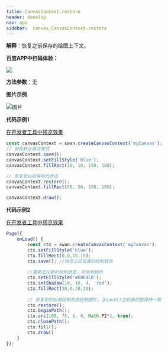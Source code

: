 ```yaml
---
title: CanvasContext.restore
header: develop
nav: api
sidebar:  canvas_CanvasContext-restore
---
```



**解释**：恢复之前保存的绘图上下文。

**百度APP中扫码体验：**

<img src="https://b.bdstatic.com/miniapp/assets/images/doc_demo/pages_createCanvasContext.png"  class="demo-qrcode-image" />

**方法参数**：无

**图片示例**

![图片](../../../../img/api/canvas/save.png)

**代码示例1**

<a href="swanide://fragment/70610f9f213e41d7d6ff09056c4bcf0c1575434855247" title="在开发者工具中预览效果" target="_self">在开发者工具中预览效果</a>

```js
const canvasContext = swan.createCanvasContext('myCanvas');
// 保存默认填充样式
canvasContext.save();
canvasContext.setFillStyle('blue');
canvasContext.fillRect(10, 10, 150, 100);

// 恢复到以前保存的状态
canvasContext.restore();
canvasContext.fillRect(50, 50, 150, 100);

canvasContext.draw();
```

**代码示例2**

<a href="swanide://fragment/8bdb88bb1a23d69aca4a8c94ad1440031575438792950" title="在开发者工具中预览效果" target="_self">在开发者工具中预览效果</a>

```js
Page({
    onLoad() {
        const ctx = swan.createCanvasContext('myCanvas');
        ctx.setFillStyle('blue');
        ctx.fillRect(0,0,15,15);
        ctx.save(); //保存上述设置的绘制状态
    
        //重新定义新的绘制状态，并绘制矩形
        ctx.setFillStyle('#E0E4CD');
        ctx.setShadow(10, 10, 4, 'red');
        ctx.fillRect(30,0,30,30);
    
        // 恢复到初始的绘制状态绘制圆形，与save()之前画的图保持一致
        ctx.restore();
        ctx.beginPath();
        ctx.arc(100, 75, 8, 0, Math.PI*2, true);
        ctx.closePath();
        ctx.fill();
        ctx.draw()
    }
});
```



